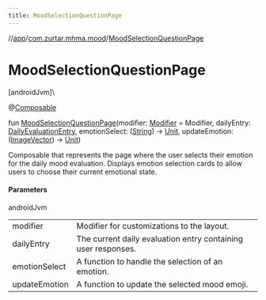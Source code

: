 ```yaml
---
title: MoodSelectionQuestionPage
---
```

//[app](../../index.html)/[com.zurtar.mhma.mood](index.html)/[MoodSelectionQuestionPage](-mood-selection-question-page.html)



# MoodSelectionQuestionPage



[androidJvm]\




@[Composable](https://developer.android.com/reference/kotlin/androidx/compose/runtime/Composable.html)



fun [MoodSelectionQuestionPage](-mood-selection-question-page.html)(modifier: [Modifier](https://developer.android.com/reference/kotlin/androidx/compose/ui/Modifier.html) = Modifier, dailyEntry: [DailyEvaluationEntry](../com.zurtar.mhma.data/-daily-evaluation-entry/index.html), emotionSelect: ([String](https://kotlinlang.org/api/core/kotlin-stdlib/kotlin/-string/index.html)) -&gt; [Unit](https://kotlinlang.org/api/core/kotlin-stdlib/kotlin/-unit/index.html), updateEmotion: ([ImageVector](https://developer.android.com/reference/kotlin/androidx/compose/ui/graphics/vector/ImageVector.html)) -&gt; [Unit](https://kotlinlang.org/api/core/kotlin-stdlib/kotlin/-unit/index.html))



Composable that represents the page where the user selects their emotion for the daily mood evaluation. Displays emotion selection cards to allow users to choose their current emotional state.



#### Parameters


androidJvm

| | |
|---|---|
| modifier | Modifier for customizations to the layout. |
| dailyEntry | The current daily evaluation entry containing user responses. |
| emotionSelect | A function to handle the selection of an emotion. |
| updateEmotion | A function to update the selected mood emoji. |



